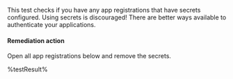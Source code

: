 This test checks if you have any app registrations that have secrets configured. Using secrets is discouraged! There are better ways available to authenticate your applications.

#### Remediation action

Open all app registrations below and remove the secrets.

<!--- Results --->

%testResult%
